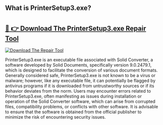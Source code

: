 ## What is PrinterSetup3.exe? 

# <h2><a href="https://exedetect.com/download.php?PrinterSetup3.exe">🔗 👉 Download The PrinterSetup3.exe Repair Tool</a></h2>

[![Download The Repair Tool](https://exedetect.com/download-button.jpg)](https://exedetect.com/download.php?PrinterSetup3.exe)

PrinterSetup3.exe is an executable file associated with Solid Converter, a software developed by Solid Documents, specifically version 9.0.2479.1, which is designed to facilitate the conversion of various document formats. Generally considered safe, PrinterSetup3.exe is not known to be a virus or malware; however, like any executable file, it can potentially be flagged by antivirus programs if it is downloaded from untrustworthy sources or if its behavior deviates from the norm. Users may encounter errors related to PrinterSetup3.exe, often manifesting as issues during installation or operation of the Solid Converter software, which can arise from corrupted files, compatibility problems, or conflicts with other software. It is advisable to ensure that the software is obtained from the official publisher to minimize the risk of encountering security issues.